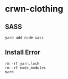 # crwn-clothing

## SASS
```
yarn add node-sass
```

## Install Error

```
rm -rf yarn.lock
rm -rf node_modules
yarn

```